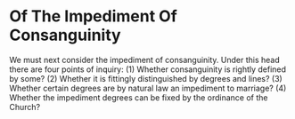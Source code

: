# Of The Impediment Of Consanguinity

We must next consider the impediment of consanguinity. Under this head there are four points of inquiry:
(1) Whether consanguinity is rightly defined by some?
(2) Whether it is fittingly distinguished by degrees and lines?
(3) Whether certain degrees are by natural law an impediment to marriage?
(4) Whether the impediment degrees can be fixed by the ordinance of the Church?